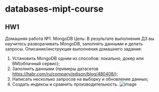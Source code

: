 # databases-mipt-course

## HW1

Домашняя работа №1. MongoDB
Цель:
В результате выполнения ДЗ вы научитесь разворачивать MongoDB, заполнять данными и делать запросы.
Описание/инструкция выполнения домашнего задания:
1.	Установить MongoDB одним из способов: локально, докер или ВМ(облачный сервис);
2.	Заполнить данными (примеры датасетов https://habr.com/ru/company/edison/blog/480408/);
3.	Написать несколько запросов на выборку и обновление данных;
4.	Создать индексы и сравнить производительность.
![image](https://user-images.githubusercontent.com/9624750/157233873-8dbc9e00-74e7-438e-8f31-f625101964d3.png)
